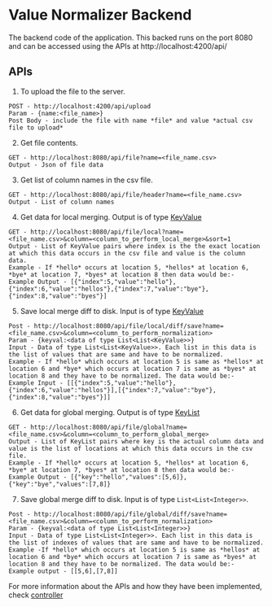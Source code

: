 # Value Normalizer Backend
The backend code of the application. This backed runs on the port 8080 and can be accessed using the APIs at http://localhost:4200/api/<API>

## APIs
1) To upload the file to the server.
```
POST - http://localhost:4200/api/upload
Param - {name:<file_name>}
Post Body - include the file with name *file* and value *actual csv file to upload*
```

2) Get file contents.
```
GET - http://localhost:8080/api/file?name=<file_name.csv>
Output - Json of file data
```

3) Get list of column names in the csv file.
```
GET - http://localhost:8080/api/file/header?name=<file_name.csv>
Output - List of column names
```

4) Get data for local merging. Output is of type [KeyValue](https://github.com/anhaidgroup/value_normalizer/blob/master/normalizer/src/main/java/edu/wisc/entity/normalizer/model/KeyValue.java)
```
GET - http://localhost:8080/api/file/local?name=<file_name.csv>&column=<column_to_perform_local_merge>&sort=1
Output - List of KeyValue pairs where index is the the exact location at which this data occurs in the csv file and value is the column data.
Example - If *hello* occurs at location 5, *hellos* at location 6, *bye* at location 7, *byes* at location 8 then data would be:-
Example Output - [{"index":5,"value":"hello"},{"index":6,"value":"hellos"},{"index":7,"value":"bye"},{"index":8,"value":"byes"}]
```

5) Save local merge diff to disk. Input is of type [KeyValue](https://github.com/anhaidgroup/value_normalizer/blob/master/normalizer-ui/src/app/models/custom.interface.ts)
```
Post - http://localhost:8080/api/file/local/diff/save?name=<file_name.csv>&column=<column_to_perform_normalization>
Param - {keyval:<data of type List<List<KeyValue>>}
Input - Data of type List<List<KeyValue>>. Each list in this data is the list of values that are same and have to be normalized. 
Example - If *hello* which occurs at location 5 is same as *hellos* at location 6 and *bye* which occurs at location 7 is same as *byes* at location 8 and they have to be normalized. The data would be:-
Example Input - [[{"index":5,"value":"hello"},{"index":6,"value":"hellos"}],[{"index":7,"value":"bye"},{"index":8,"value":"byes"}]] 
```

6) Get data for global merging. Output is of type [KeyList](https://github.com/anhaidgroup/value_normalizer/blob/master/normalizer/src/main/java/edu/wisc/entity/normalizer/model/KeyList.java)
```
GET - http://localhost:8080/api/file/global?name=<file_name.csv>&column=<column_to_perform_global_merge>
Output - List of KeyList pairs where key is the actual column data and value is the list of locations at which this data occurs in the csv file.
Example - If *hello* occurs at location 5, *hellos* at location 6, *bye* at location 7, *byes* at location 8 then data would be:- 
Example Output - [{"key":"hello","values":[5,6]},{"key":"bye","values":[7,8]}
```

7) Save global merge diff to disk. Input is of type `List<List<Integer>>`.
```
Post - http://localhost:8080/api/file/global/diff/save?name=<file_name.csv>&column=<column_to_perform_normalization>
Param - {keyval:<data of type List<List<Integer>>}
Input - Data of type List<List<Integer>>. Each list in this data is the list of indexes of values that are same and have to be normalized. 
Example -If *hello* which occurs at location 5 is same as *hellos* at location 6 and *bye* which occurs at location 7 is same as *byes* at location 8 and they have to be normalized. The data would be:-
Example output - [[5,6],[7,8]] 
```

For more information about the APIs and how they have been implemented, check [controller]( https://github.com/anhaidgroup/value_normalizer/blob/master/normalizer/src/main/java/edu/wisc/entity/normalizer/controller/FileViewController.java)
